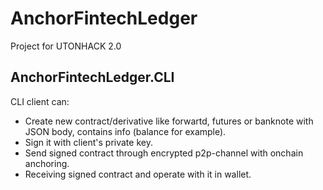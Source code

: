 # AnchorFintechLedger
Project for UTONHACK 2.0

## AnchorFintechLedger.CLI

CLI client can:
* Create new contract/derivative like forwartd, futures or banknote with JSON body, contains info (balance for example).
* Sign it with client's private key.
* Send signed contract through encrypted p2p-channel with onchain anchoring.
* Receiving signed contract and operate with it in wallet.